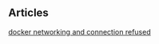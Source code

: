 ## Articles
[docker networking and connection refused](https://pythonspeed.com/articles/docker-connection-refused/)

